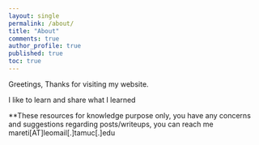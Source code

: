 ```yaml
---
layout: single
permalink: /about/
title: "About"
comments: true
author_profile: true
published: true
toc: true
---
```

Greetings, Thanks for visiting my website.

I like to learn and share what I learned

**These resources for knowledge purpose only, you have any concerns and suggestions regarding posts/writeups, you can reach me mareti[AT]leomail[.]tamuc[.]edu
